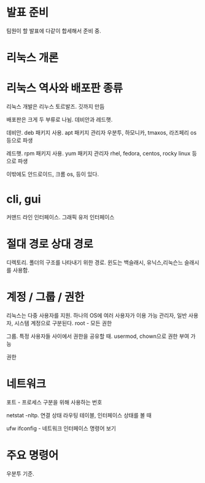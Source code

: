 # 발표 준비
팀원이 할 발표에 다같이 합세해서 준비 중.

# 리눅스 개론



















# 리눅스 역사와 배포판 종류
리눅스 개발은 리누스 토르발즈.
깃까지 만듬

배포판은 크게 두 부류로 나뉨. 데비안과 레드햇.

데비안. deb 패키지 사용. apt 패키지 관리자
우분투, 하모니카, tmaxos, 라즈페리 os 등으로 파생

레드햇. rpm 패키지 사용. yum 패키지 관리자
rhel, fedora, centos, rocky linux 등으로 파생

이밖에도 안드로이드, 크롬 os, 등이 있다. 

# cli, gui
커맨드 라인 인터페이스. 
그래픽 유저 인터페이스
# 절대 경로 상대 경로
디렉토리. 폴더의 구조를 나타내기 위한 경로.
윈도는 백슬래시, 유닉스,리눅슨느 슬래시를 사용함.

# 계정 / 그룹 / 권한
리눅스는 다중 사용자를 지원. 하나의 OS에 여러 사용자가 이용 가능
관리자, 일반 사용자, 시스템 계정으로 구분된다.
root - 모든 권한

그룹. 특정 사용자들 사이에서 권한을 공유할 때.
usermod, chown으로 권한 부여 가능

권한 

# 네트워크
포트 - 프로세스 구분을 위해 사용하는 번호

netstat -nltp. 연결 상태 라우팅 테이블, 인터페이스 상태를 볼 때

ufw
ifconfig - 네트워크 인터페이스 명령어 보기

# 주요 명령어
우분투 기준.
